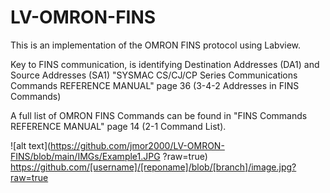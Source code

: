 # LV-OMRON-FINS
This is an implementation of the OMRON FINS protocol using Labview.


Key to FINS communication, is identifying Destination Addresses (DA1) and Source Addresses (SA1)
"SYSMAC CS/CJ/CP Series Communications Commands REFERENCE MANUAL" page 36 (3-4-2 Addresses in FINS Commands)

A full list of OMRON FINS Commands can be found in "FINS Commands REFERENCE MANUAL" page 14 (2-1 Command List).

![alt text](https://github.com/jmor2000/LV-OMRON-FINS/blob/main/IMGs/Example1.JPG ?raw=true)
https://github.com/[username]/[reponame]/blob/[branch]/image.jpg?raw=true
